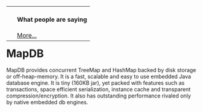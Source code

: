 <table align='right' width='250'>
<tr><td>&nbsp;</td>
<td data-limit='5' id='buzz'>
            <h4>What people are saying</h4>
            <ul></ul>
            <a href='https://twitter.com/search?q=mapdb&src=typd'>More...</a>
</td></tr></table>

MapDB
========

MapDB provides concurrent TreeMap and HashMap backed by disk storage or off-heap-memory.
It is a fast, scalable and easy to use embedded Java database engine. It is tiny (160KB jar),
yet packed with features such as transactions, space efficient serialization, instance cache
and transparent compression/encryption. It also has outstanding performance rivaled only by
native embedded db engines.



